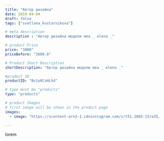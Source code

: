 ```yaml
---
title: "Автор дизайна"
date: 2019-04-04
draft: false
tags: ["svetlana_kustarnikova"]

# meta description
description : "Автор дизайна модели mea _ elena _"

# product Price
price: "3000"
priceBefore: "3600.0"

# Product Short Description
shortDescription: "Автор дизайна модели mea _ elena _"

#product ID
productID: "Bv1o8CsHLhd"

# type must be "products"
type: "products"

# product Images
# first image will be shown in the product page
images:
  - image: "https://scontent-arn2-1.cdninstagram.com/v/t51.2885-15/e35/51922993_818869595143222_7865747801619377646_n.jpg?tp=1&_nc_ht=scontent-arn2-1.cdninstagram.com&_nc_cat=110&_nc_ohc=X1RoQverKC8AX97LcY3&ccb=7-4&oh=b82e515003cd3ad54e14b53ef0723868&oe=60816192&ig_cache_key=MjAxNDY5NjQ1MjA3NDAxMDI1Mg%3D%3D.2-ccb7-4"

---
```

lorem
